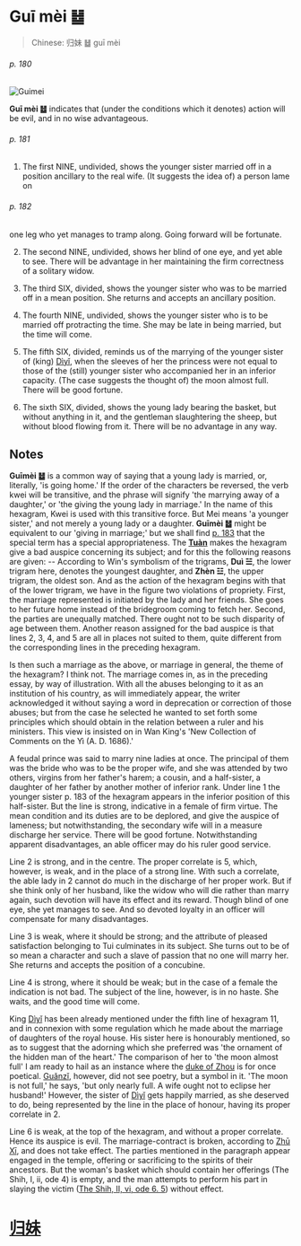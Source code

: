 # Guī mèi ䷵

> Chinese: 归妹 ䷵ guī mèi

###### p. 180

![Guimei](https://88o.io/wp-content/uploads/2018/09/54-e5bd92e5a6b9guimei.jpg)

**Guī mèi ䷵** indicates that (under the conditions which it denotes) action will be evil, and in no wise advantageous.

###### p. 181

1. The first NINE, undivided, shows the younger sister married off in a position ancillary to the real wife. (It suggests the idea of) a person lame on

###### p. 182

one leg who yet manages to tramp along. Going forward will be fortunate.

2. The second NINE, undivided, shows her blind of one eye, and yet able to see. There will be advantage in her maintaining the firm correctness of a solitary widow.

3. The third SIX, divided, shows the younger sister who was to be married off in a mean position. She returns and accepts an ancillary position.

4. The fourth NINE, undivided, shows the younger sister who is to be married off protracting the time. She may be late in being married, but the time will come.

5. The fifth SIX, divided, reminds us of the marrying of the younger sister of (king) [Dìyǐ](https://en.wikipedia.org/wiki/Di_Yi), when the sleeves of her the princess were not equal to those of the (still) younger sister who accompanied her in an inferior capacity. (The case suggests the thought of) the moon almost full. There will be good fortune.

6. The sixth SIX, divided, shows the young lady bearing the basket, but without anything in it, and the gentleman slaughtering the sheep, but without blood flowing from it. There will be no advantage in any way.

## Notes

**Guīmèi ䷵** is a common way of saying that a young lady is married, or, literally, 'is going home.' If the order of the characters be reversed, the verb kwei will be transitive, and the phrase will signify 'the marrying away of a daughter,' or 'the giving the young lady in marriage.' In the name of this hexagram, Kwei is used with this transitive force. But Mei means 'a younger sister,' and not merely a young lady or a daughter. **Guīmèi ䷵** might be equivalent to our 'giving in marriage;' but we shall find [p. 183](e4b8b0feng.md#p-183) that the special term has a special appropriateness. The [**Tuàn**](https://en.wikipedia.org/wiki/Ten_Wings) makes the hexagram give a bad auspice concerning its subject; and for this the following reasons are given: -- According to Win's symbolism of the trigrams, **Duì ☱**, the lower trigram here, denotes the youngest daughter, and **Zhèn ☳**, the upper trigram, the oldest son. And as the action of the hexagram begins with that of the lower trigram, we have in the figure two violations of propriety. First, the marriage represented is initiated by the lady and her friends. She goes to her future home instead of the bridegroom coming to fetch her. Second, the parties are unequally matched. There ought not to be such disparity of age between them. Another reason assigned for the bad auspice is that lines 2, 3, 4, and 5 are all in places not suited to them, quite different from the corresponding lines in the preceding hexagram.

Is then such a marriage as the above, or marriage in general, the theme of the hexagram? I think not. The marriage comes in, as in the preceding essay, by way of illustration. With all the abuses belonging to it as an institution of his country, as will immediately appear, the writer acknowledged it without saying a word in deprecation or correction of those abuses; but from the case he selected he wanted to set forth some principles which should obtain in the relation between a ruler and his ministers. This view is insisted on in Wan King's 'New Collection of Comments on the Yì (A. D. 1686).'

A feudal prince was said to marry nine ladies at once. The principal of them was the bride who was to be the proper wife, and she was attended by two others, virgins from her father's harem; a cousin, and a half-sister, a daughter of her father by another mother of inferior rank. Under line 1 the younger sister p. 183 of the hexagram appears in the inferior position of this half-sister. But the line is strong, indicative in a female of firm virtue. The mean condition and its duties are to be deplored, and give the auspice of lameness; but notwithstanding, the secondary wife will in a measure discharge her service. There will be good fortune. Notwithstanding apparent disadvantages, an able officer may do his ruler good service.

Line 2 is strong, and in the centre. The proper correlate is 5, which, however, is weak, and in the place of a strong line. With such a correlate, the able lady in 2 cannot do much in the discharge of her proper work. But if she think only of her husband, like the widow who will die rather than marry again, such devotion will have its effect and its reward. Though blind of one eye, she yet manages to see. And so devoted loyalty in an officer will compensate for many disadvantages.

Line 3 is weak, where it should be strong; and the attribute of pleased satisfaction belonging to Tui culminates in its subject. She turns out to be of so mean a character and such a slave of passion that no one will marry her. She returns and accepts the position of a concubine.

Line 4 is strong, where it should be weak; but in the case of a female the indication is not bad. The subject of the line, however, is in no haste. She waits, and the good time will come.

King [Dìyǐ](https://en.wikipedia.org/wiki/Di_Yi) has been already mentioned under the fifth line of hexagram 11, and in connexion with some regulation which he made about the marriage of daughters of the royal house. His sister here is honourably mentioned, so as to suggest that the adorning which she preferred was 'the ornament of the hidden man of the heart.' The comparison of her to 'the moon almost full' I am ready to hail as an instance where the [duke of Zhou](https://en.wikipedia.org/wiki/Duke_of_Zhou) is for once poetical. [Guǎnzǐ](https://en.wikipedia.org/wiki/Guanzi_(text)), however, did not see poetry, but a symbol in it. 'The moon is not full,' he says, 'but only nearly full. A wife ought not to eclipse her husband!' However, the sister of [Dìyǐ](https://en.wikipedia.org/wiki/Di_Yi) gets happily married, as she deserved to do, being represented by the line in the place of honour, having its proper correlate in 2.

Line 6 is weak, at the top of the hexagram, and without a proper correlate. Hence its auspice is evil. The marriage-contract is broken, according to [Zhū Xī](https://en.wikipedia.org/wiki/Zhu_Xi), and does not take effect. The parties mentioned in the paragraph appear engaged in the temple, offering or sacrificing to the spirits of their ancestors. But the woman's basket which should contain her offerings (The Shih, I, ii, ode 4) is empty, and the man attempts to perform his part in slaying the victim ([The Shih, II, vi, ode 6. 5](https://www.sacred-texts.com/cfu/sbe03/sbe03075.htm)) without effect.

# [归妹](e5bd92e5a6b9guimei_cn.md)
